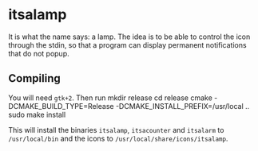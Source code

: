 # itsalamp
It is what the name says: a lamp. The idea is to be able to control the icon through the stdin, so that a program can display permanent notifications that do not popup.

## Compiling

You will need `gtk+2`. Then run
    mkdir release
    cd release
    cmake -DCMAKE_BUILD_TYPE=Release -DCMAKE_INSTALL_PREFIX=/usr/local ..
    sudo make install

This will install the binaries `itsalamp`, `itsacounter` and `itsalarm` to `/usr/local/bin` and the icons to `/usr/local/share/icons/itsalamp`.
